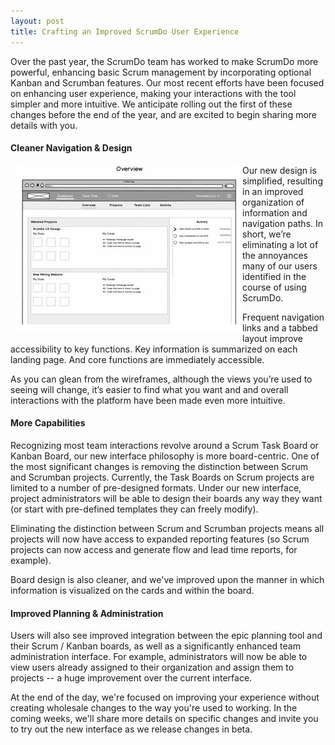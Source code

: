```yaml
---
layout: post
title: Crafting an Improved ScrumDo User Experience
---
```


Over the past year, the ScrumDo team has worked to make ScrumDo more powerful, enhancing basic Scrum management by incorporating optional Kanban and Scrumban features.  Our most recent efforts have been focused on enhancing user experience, making your interactions with the tool simpler and more intuitive.  We anticipate rolling out the first of these changes before the end of the year, and are excited to begin sharing more details with you.


#### Cleaner Navigation &amp; Design

<img src="/images/blog/wireframe-dashboard.jpg" style="float: left; margin: 0 0 5px 8px" />
Our new design is simplified, resulting in an improved organization of information and navigation paths.  In short, we’re eliminating a lot of the annoyances many of our users identified in the course of using ScrumDo.

Frequent navigation links and a tabbed layout improve accessibility to key functions.  Key information is summarized on each landing page.  And core functions are immediately accessible.  

As you can glean from the wireframes, although the views you’re used to seeing will change, it’s easier to find what you want and and overall interactions with the platform have been made even more intuitive.  


#### More Capabilities 

Recognizing most team interactions revolve around a Scrum Task Board or Kanban Board, our new interface philosophy is more board-centric.  One of the most significant changes is removing the distinction between Scrum and Scrumban projects.  Currently, the Task Boards on Scrum projects are limited to a number of pre-designed formats.  Under our new interface, project administrators will be able to design their boards any way they want (or start with pre-defined templates they can freely modify).

Eliminating the distinction between Scrum and Scrumban projects means all projects will now have access to expanded reporting features (so Scrum projects can now access and generate flow and lead time reports, for example).  

Board design is also cleaner, and we've improved upon the manner in which information is visualized on the cards and within the board.


#### Improved Planning &amp; Administration

Users will also see improved integration between the epic planning tool and their Scrum / Kanban boards, as well as a significantly enhanced team administration interface.  For example, administrators will now be able to view users already assigned to their organization and assign them to projects -- a huge improvement over the current interface.  

At the end of the day, we're focused on improving your experience without creating wholesale changes to the way you're used to working.  In the coming weeks, we'll share more details on specific changes and invite you to try out the new interface as we release changes in beta. 